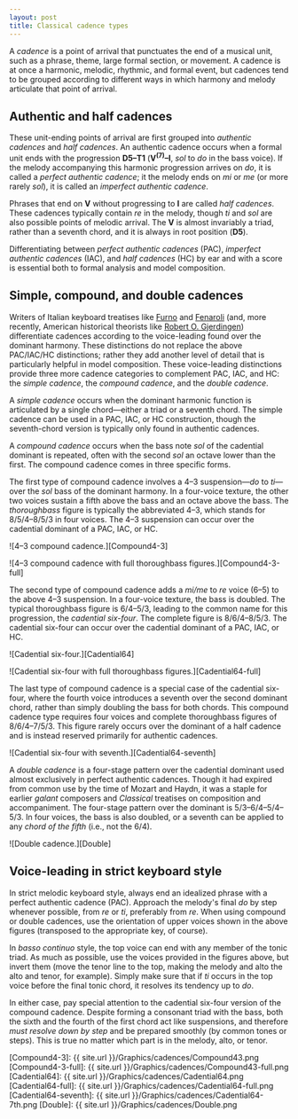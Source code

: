 ```yaml
---
layout: post
title: Classical cadence types
---
```


A *cadence* is a point of arrival that punctuates the end of a musical unit, such as a phrase, theme, large formal section, or movement. A cadence is at once a harmonic, melodic, rhythmic, and formal event, but cadences tend to be grouped according to different ways in which harmony and melody articulate that point of arrival.

## Authentic and half cadences

These unit-ending points of arrival are first grouped into *authentic cadences* and *half cadences*. An authentic cadence occurs when a formal unit ends with the progression **D5–T1** (**V<sup>(7)</sup>–I**, *sol* to *do* in the bass voice). If the melody accompanying this harmonic progression arrives on *do*, it is called a *perfect authentic cadence*; it the melody ends on *mi* or *me* (or more rarely *sol*), it is called an *imperfect authentic cadence*.

Phrases that end on **V** without progressing to **I** are called *half cadences*. These cadences typically contain *re* in the melody, though *ti* and *sol* are also possible points of melodic arrival. The **V** is almost invariably a triad, rather than a seventh chord, and it is always in root position (**D5**).

Differentiating between *perfect authentic cadences* (PAC), *imperfect authentic cadences* (IAC), and *half cadences* (HC) by ear and with a score is essential both to formal analysis and model composition.


## Simple, compound, and double cadences

Writers of Italian keyboard treatises like [Furno][Furno] and [Fenaroli][Fenaroli] (and, more recently, American historical theorists like [Robert O. Gjerdingen][Gjerdingen]) differentiate cadences according to the voice-leading found over the dominant harmony. These distinctions do not replace the above PAC/IAC/HC distinctions; rather they add another level of detail that is particularly helpful in model composition. These voice-leading distinctions provide three more cadence categories to complement PAC, IAC, and HC: the *simple cadence*, the *compound cadence*, and the *double cadence*.

A *simple cadence* occurs when the dominant harmonic function is articulated by a single chord—either a triad or a seventh chord. The simple cadence can be used in a PAC, IAC, or HC construction, though the seventh-chord version is typically only found in authentic cadences.

A *compound cadence* occurs when the bass note *sol* of the cadential dominant is repeated, often with the second *sol* an octave lower than the first. The compound cadence comes in three specific forms.

The first type of compound cadence involves a 4–3 suspension—*do* to *ti*—over the *sol* bass of the dominant harmony. In a four-voice texture, the other two voices sustain a fifth above the bass and an octave above the bass. The *thoroughbass* figure is typically the abbreviated 4–3, which stands for 8/5/4–8/5/3 in four voices. The 4–3 suspension can occur over the cadential dominant of a PAC, IAC, or HC.

![4–3 compound cadence.][Compound4-3]

![4–3 compound cadence with full thoroughbass figures.][Compound4-3-full]

The second type of compound cadence adds a *mi/me* to *re* voice (6–5) to the above 4–3 suspension. In a four-voice texture, the bass is doubled. The typical thoroughbass figure is 6/4–5/3, leading to the common name for this progression, the *cadential six-four*. The complete figure is 8/6/4–8/5/3.  The cadential six-four can occur over the cadential dominant of a PAC, IAC, or HC.

![Cadential six-four.][Cadential64]

![Cadential six-four with full thoroughbass figures.][Cadential64-full]

The last type of compound cadence is a special case of the cadential six-four, where the fourth voice introduces a seventh over the second dominant chord, rather than simply doubling the bass for both chords. This compound cadence type requires four voices and complete thoroughbass figures of 8/6/4–7/5/3. This figure rarely occurs over the dominant of a half cadence and is instead reserved primarily for authentic cadences.

![Cadential six-four with seventh.][Cadential64-seventh]

A *double cadence* is a four-stage pattern over the cadential dominant used almost exclusively in perfect authentic cadences. Though it had expired from common use by the time of Mozart and Haydn, it was a staple for earlier *galant* composers and *Classical* treatises on composition and accompaniment. The four-stage pattern over the dominant is 5/3–6/4–5/4–5/3. In four voices, the bass is also doubled, or a seventh can be applied to any *chord of the fifth* (i.e., not the 6/4).

![Double cadence.][Double]

## Voice-leading in strict keyboard style

In strict melodic keyboard style, always end an idealized phrase with a perfect authentic cadence (PAC). Approach the melody's final *do* by step whenever possible, from *re* or *ti*, preferably from *re*. When using compound or double cadences, use the orientation of upper voices shown in the above figures (transposed to the appropriate key, of course).

In *basso continuo* style, the top voice can end with any member of the tonic triad. As much as possible, use the voices provided in the figures above, but invert them (move the tenor line to the top, making the melody and alto the alto and tenor, for example). Simply make sure that if *ti* occurs in the top voice before the final tonic chord, it resolves its tendency up to *do*.

In either case, pay special attention to the cadential six-four version of the compound cadence. Despite forming a consonant triad with the bass, both the sixth and the fourth of the first chord act like suspensions, and therefore *must resolve down by step* and be prepared smoothly (by common tones or steps). This is true no matter which part is in the melody, alto, or tenor.





[Furno]: http://faculty-web.at.northwestern.edu/music/gjerdingen/partimenti/collections/Furno/regoleP5.htm
[Fenaroli]: http://faculty-web.at.northwestern.edu/music/gjerdingen/partimenti/collections/Fenaroli/Regole/regoleP3.htm
[Gjerdingen]: http://faculty-web.at.northwestern.edu/music/gjerdingen/index.htm
[Compound4-3]: {{ site.url }}/Graphics/cadences/Compound43.png
[Compound4-3-full]: {{ site.url }}/Graphics/cadences/Compound43-full.png
[Cadential64]: {{ site.url }}/Graphics/cadences/Cadential64.png
[Cadential64-full]: {{ site.url }}/Graphics/cadences/Cadential64-full.png
[Cadential64-seventh]: {{ site.url }}/Graphics/cadences/Cadential64-7th.png
[Double]: {{ site.url }}/Graphics/cadences/Double.png